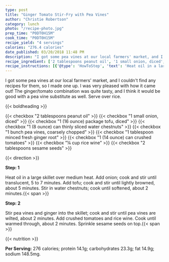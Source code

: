 ```yaml
---
type: post
title: "Ginger Tomato Stir-Fry with Pea Vines"
author: "Christie Robertson"
category: lunch
photo: "/recipe-photo.jpg"
prep_time: "P0DT0H15M"
cook_time: "P0DT0H15M"
recipe_yield: "4 servings"
calories: "276.4 calories"
date_published: 03/20/2018 11:48 PM
description: "I got some pea vines at our local farmers' market, and I couldn't find any recipes for them, so I made one up. I was very pleased with how it came out! The ginger/tomato combination was quite tasty, and I think it would be good with a pea vine substitute as well. Serve over rice."
recipe_ingredient: ['2 tablespoons peanut oil', '1 small onion, diced', '1 (16 ounce) package tofu, diced', '1 (8 ounce) can thinly sliced water chestnuts', '1 bunch pea vines, coarsely chopped', '1 tablespoon minced fresh ginger root', '1 (14 ounce) can crushed tomatoes', '¼ cup rice wine', '2 tablespoons sesame seeds']
recipe_instructions: [{'@type': 'HowToStep', 'text': 'Heat oil in a large skillet over medium heat. Add onion; cook and stir until translucent, 5 to 7 minutes. Add tofu; cook and stir until lightly browned, about 5 minutes. Stir in water chestnuts; cook until softened, about 2 minutes.\n'}, {'@type': 'HowToStep', 'text': 'Stir pea vines and ginger into the skillet; cook and stir until pea vines are wilted, about 2 minutes. Add crushed tomatoes and rice wine. Cook until warmed through, about 2 minutes. Sprinkle sesame seeds on top.\n'}]
---
```


I got some pea vines at our local farmers' market, and I couldn't find any recipes for them, so I made one up. I was very pleased with how it came out! The ginger/tomato combination was quite tasty, and I think it would be good with a pea vine substitute as well. Serve over rice. 

{{< boldheading >}}

{{< checkbox "2 tablespoons peanut oil" >}}
{{< checkbox "1 small onion, diced" >}}
{{< checkbox "1 (16 ounce) package tofu, diced" >}}
{{< checkbox "1 (8 ounce) can thinly sliced water chestnuts" >}}
{{< checkbox "1 bunch pea vines, coarsely chopped" >}}
{{< checkbox "1 tablespoon minced fresh ginger root" >}}
{{< checkbox "1 (14 ounce) can crushed tomatoes" >}}
{{< checkbox "¼ cup rice wine" >}}
{{< checkbox "2 tablespoons sesame seeds" >}}


{{< direction >}}

**Step: 1**

Heat oil in a large skillet over medium heat. Add onion; cook and stir until translucent, 5 to 7 minutes. Add tofu; cook and stir until lightly browned, about 5 minutes. Stir in water chestnuts; cook until softened, about 2 minutes.{{< span >}}

**Step: 2**

Stir pea vines and ginger into the skillet; cook and stir until pea vines are wilted, about 2 minutes. Add crushed tomatoes and rice wine. Cook until warmed through, about 2 minutes. Sprinkle sesame seeds on top.{{< span >}}

{{< nutrition >}}

**Per Serving:** 276 calories; protein 14.1g; carbohydrates 23.3g; fat 14.9g; sodium 148.5mg.
